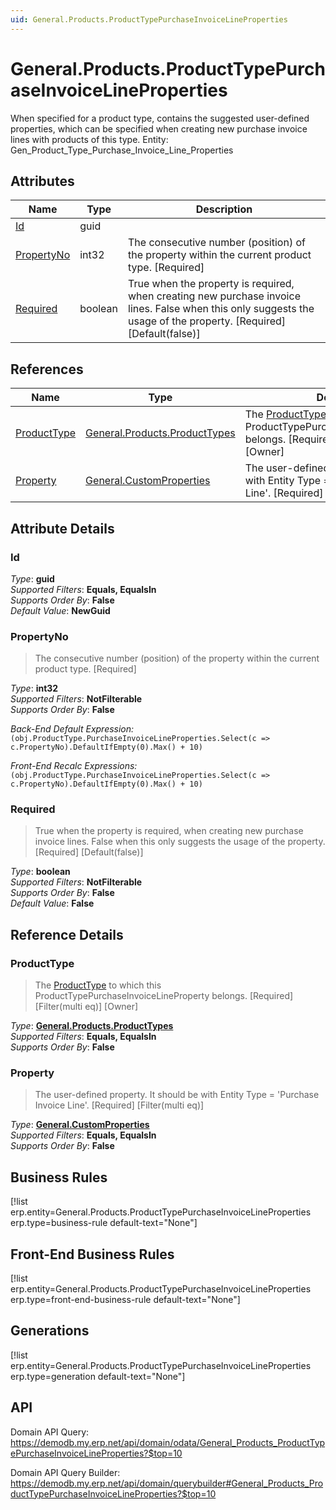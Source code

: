 ```yaml
---
uid: General.Products.ProductTypePurchaseInvoiceLineProperties
---
```

# General.Products.ProductTypePurchaseInvoiceLineProperties

When specified for a product type, contains the suggested user-defined properties, which can be specified when creating new purchase invoice lines with products of this type. Entity: Gen_Product_Type_Purchase_Invoice_Line_Properties

## Attributes

| Name | Type | Description |
| ---- | ---- | --- |
| [Id](General.Products.ProductTypePurchaseInvoiceLineProperties.md#Id) | guid |  
| [PropertyNo](General.Products.ProductTypePurchaseInvoiceLineProperties.md#PropertyNo) | int32 | The consecutive number (position) of the property within the current product type. [Required] 
| [Required](General.Products.ProductTypePurchaseInvoiceLineProperties.md#Required) | boolean | True when the property is required, when creating new purchase invoice lines. False when this only suggests the usage of the property. [Required] [Default(false)] 

## References

| Name | Type | Description |
| ---- | ---- | --- |
| [ProductType](General.Products.ProductTypePurchaseInvoiceLineProperties.md#ProductType) | [General.Products.ProductTypes](General.Products.ProductTypes.md) | The [ProductType](General.Products.ProductTypePurchaseInvoiceLineProperties.md#ProductType) to which this ProductTypePurchaseInvoiceLineProperty belongs. [Required] [Filter(multi eq)] [Owner] |
| [Property](General.Products.ProductTypePurchaseInvoiceLineProperties.md#Property) | [General.CustomProperties](General.CustomProperties.md) | The user-defined property. It should be with Entity Type = 'Purchase Invoice Line'. [Required] [Filter(multi eq)] |


## Attribute Details

### Id

_Type_: **guid**  
_Supported Filters_: **Equals, EqualsIn**  
_Supports Order By_: **False**  
_Default Value_: **NewGuid**  

### PropertyNo

> The consecutive number (position) of the property within the current product type. [Required]

_Type_: **int32**  
_Supported Filters_: **NotFilterable**  
_Supports Order By_: **False**  

_Back-End Default Expression:_  
`(obj.ProductType.PurchaseInvoiceLineProperties.Select(c => c.PropertyNo).DefaultIfEmpty(0).Max() + 10)`

_Front-End Recalc Expressions:_  
`(obj.ProductType.PurchaseInvoiceLineProperties.Select(c => c.PropertyNo).DefaultIfEmpty(0).Max() + 10)`
### Required

> True when the property is required, when creating new purchase invoice lines. False when this only suggests the usage of the property. [Required] [Default(false)]

_Type_: **boolean**  
_Supported Filters_: **NotFilterable**  
_Supports Order By_: **False**  
_Default Value_: **False**  


## Reference Details

### ProductType

> The [ProductType](General.Products.ProductTypePurchaseInvoiceLineProperties.md#ProductType) to which this ProductTypePurchaseInvoiceLineProperty belongs. [Required] [Filter(multi eq)] [Owner]

_Type_: **[General.Products.ProductTypes](General.Products.ProductTypes.md)**  
_Supported Filters_: **Equals, EqualsIn**  
_Supports Order By_: **False**  

### Property

> The user-defined property. It should be with Entity Type = 'Purchase Invoice Line'. [Required] [Filter(multi eq)]

_Type_: **[General.CustomProperties](General.CustomProperties.md)**  
_Supported Filters_: **Equals, EqualsIn**  
_Supports Order By_: **False**  



## Business Rules

[!list erp.entity=General.Products.ProductTypePurchaseInvoiceLineProperties erp.type=business-rule default-text="None"]

## Front-End Business Rules

[!list erp.entity=General.Products.ProductTypePurchaseInvoiceLineProperties erp.type=front-end-business-rule default-text="None"]

## Generations

[!list erp.entity=General.Products.ProductTypePurchaseInvoiceLineProperties erp.type=generation default-text="None"]

## API

Domain API Query:
<https://demodb.my.erp.net/api/domain/odata/General_Products_ProductTypePurchaseInvoiceLineProperties?$top=10>

Domain API Query Builder:
<https://demodb.my.erp.net/api/domain/querybuilder#General_Products_ProductTypePurchaseInvoiceLineProperties?$top=10>

